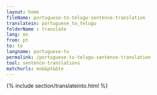 ```yaml
---
layout: home
fileName: portuguese-to-telugu-sentence-translation
translatein: portuguese_to_telugu
folderName : translate
lang: en
from: pt
to: te
langname: portuguese-to
permalink: /portuguese-to-telugu-sentence-translation
tool: sentence-translations
matchurls: en&&pt&&te
---
```

{% include section/translateinto.html %}
